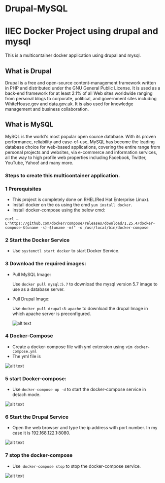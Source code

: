 # Drupal-MySQL

                                 

   # **IIEC Docker Project using drupal and mysql**
This is a multicontainer docker application using drupal and mysql.

## **What is Drupal**

Drupal is a free and open-source content-management framework written in PHP and distributed under the GNU General Public License. It is used as a back-end framework for at least 2.1% of all Web sites worldwide ranging from personal blogs to corporate, political, and government sites including WhiteHouse.gov and data.gov.uk. It is also used for knowledge management and business collaboration.

## **What is MySQL**

MySQL is the world's most popular open source database. With its proven performance, reliability and ease-of-use, MySQL has become the leading database choice for web-based applications, covering the entire range from personal projects and websites, via e-commerce and information services, all the way to high profile web properties including Facebook, Twitter, YouTube, Yahoo! and many more.

 ### Steps to create this multicontainer application. ###

 ### 1  Prerequisites ###
 - This project is completely done on RHEL(Red Hat Enterprise Linux).
 - Install docker on the os using the cmd `yum install docker`.
 - Install docker-compose using the below cmd:
 
  ` curl –L"https://github.com/docker/compose/releases/download/1.25.4/docker-compose-$(uname -s)-$(uname -m)" -o /usr/local/bin/docker-compose `


 ### 2  Start the Docker Service ###
 -  Use `systemctl start docker` to start Docker Service.
   
 ### 3  Download the required images: ###
 - Pull MySQL Image: 
 
    Use `docker pull mysql:5.7` to download the mysql version 5.7 image to use as a database server.
 - Pull Drupal Image: 
 
    Use `docker pull drupal:8-apache` to download the drupal Image in which apache server is preconfigured.
    
   ![alt text](https://github.com/anandhukrishna1998/Drupal-MySQL1/blob/master/screenshot/docker%20images.PNG?raw=true)
 ### 4 Docker-Compose ###

 -	 Create a docker-compose file with yml extension using `vim docker-compose.yml`
 -	 The yml file is
 
 ![alt text](https://github.com/anandhukrishna1998/Drupal-MySQL/blob/master/screenshot/compose%20yml.PNG?raw=true)
      

### 5 start Docker-compose: ###
 -	Use `docker-compose up -d` to start the docker-compose service in detach mode.


 ![alt text](https://github.com/anandhukrishna1998/Drupal-MySQL1/blob/master/screenshot/compose%20up.PNG?raw=true)
 
 
### 6 Start the Drupal Service ###
 - Open the web browser and type the ip address with port number. In my case it is 192.168.122.1:8080. 
  
  ![alt text](https://github.com/anandhukrishna1998/Drupal-MySQL1/blob/master/screenshot/duplar.PNG?raw=true)

### 7 stop the docker-compose ###
 -	Use` docker-compose stop` to stop the docker-compose service.
 
   ![alt text](https://github.com/anandhukrishna1998/Drupal-MySQL1/blob/master/screenshot/compose%20stop.PNG?raw=true)
 
 
 


